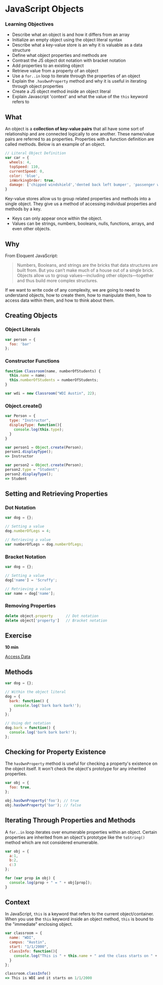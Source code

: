 # JavaScript Objects

### Learning Objectives

* Describe what an object is and how it differs from an array
* Initialize an empty object using the object literal syntax
* Describe what a key-value store is an why it is valuable as a data structure
* Define what object properties and methods are
* Contrast the JS object dot notation with bracket notation
* Add properties to an existing object 
* Retrieve value from a property of an object 
* Use a `for..in` loop to iterate through the properties of an object
* Explain the `.hasOwnProperty` method and why it is useful in iterating through object properties
* Create a JS object method inside an object literal
* Explain Javascript 'context' and what the value of the `this` keyword refers to

## What

An object is a **collection of key-value pairs** that all have some sort of relationship and are connected logically to one another. These name/value pairs are referred to as properties. Properties with a function definition are called methods. Below is an example of an object.

```js
// Literal Object Definition
var car = {
  wheels: 4,
  topSpeed: 110,
  currentSpeed: 0,
  color: 'blue',
  inWorkingOrder: true,
  damage: ['chipped windshield','dented back left bumper', 'passenger window squeaks']
}
```

Key-value stores allow us to group related properties and methods into a single object. They give us a method of accessing individual properties and methods by a key.

- Keys can only appear once within the object.
- Values can be strings, numbers, booleans, nulls, functions, arrays, and even other objects.

## Why

From Eloquent JavaScript:

> Numbers, Booleans, and strings are the bricks that data structures are built from. But you can’t make much of a house out of a single brick. Objects allow us to group values—including other objects—together and thus build more complex structures.

If we want to write code of any complexity, we are going to need to understand objects, how to create them, how to manipulate them, how to access data within them, and how to think about them.

## Creating Objects

### Object Literals

```js
var person = {
  foo: 'bar'
};
```

### Constructor Functions

```js
function Classroom(name, numberOfStudents) {
  this.name = name;
  this.numberOfStudents = numberOfStudents;
}

var wdi = new Classroom("WDI Austin", 22);
```

### Object.create()

```js
var Person = {
  type: "Instructor",
  displayType: function(){
    console.log(this.type);
  }
}

var person1 = Object.create(Person);
person1.displayType();
=> Instructor

var person2 = Object.create(Person);
person2.type = "Student";
person2.displayType();
=> Student
```

## Setting and Retrieving Properties 

### Dot Notation

```js
var dog = {};

// Setting a value
dog.numberOfLegs = 4;

// Retrieving a value
var numberOfLegs = dog.numberOfLegs;
```

### Bracket Notation

```js
var dog = {};

// Setting a value
dog['name'] = 'Scruffy';

// Retrieving a value
var name = dog['name'];
```

### Removing Properties 

```js
delete object.property      // Dot notation
delete object['property']   // Bracket notation
```

## Exercise

**10 min**

[Access Data](./exercises/access-data.md)

## Methods

```js
var dog = {};

// Within the object literal
dog = {
  bark: function() {
    console.log('bark bark bark!');
  }
};

// Using dot notation 
dog.bark = function() {
  console.log('bark bark bark!');
};
```

## Checking for Property Existence

The `hasOwnProperty` method is useful for checking a property's existence on the object itself. It won't check the object's prototype for any inherited properties.

```js
var obj = {
  foo: true,
};

obj.hasOwnProperty('foo'); // true
obj.hasOwnProperty('bar'); // false
```

## Iterating Through Properties and Methods

A `for..in` loop iterates over enumerable properties within an object. Certain properties are inherited from an object's prototype like the `toString()` method which are not considered enumerable.

```js
var obj = {
  a:1, 
  b:2, 
  c:3
};

for (var prop in obj) {
  console.log(prop + " = " + obj[prop]);
}
```

## Context

In JavaScript, `this` is a keyword that refers to the current object/container. When you use the `this` keyword inside an object method, `this` is bound to the "immediate" enclosing object.

```js
var classroom = {
  name: "WDI",
  campus: "Austin",
  start: "1/1/2000",
  classInfo: function(){
    console.log("This is " + this.name + " and the class starts on " + this.start);
  }
};

classroom.classInfo()
=> This is WDI and it starts on 1/1/2000
```
